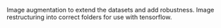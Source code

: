 Image augmentation to extend the datasets and add robustness.
Image restructuring into correct folders for use with tensorflow.